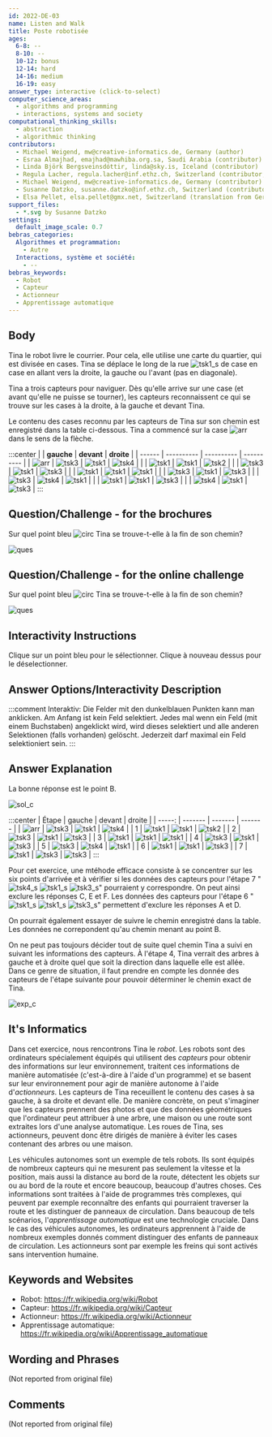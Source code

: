 ```yaml
---
id: 2022-DE-03
name: Listen and Walk
title: Poste robotisée
ages:
  6-8: --
  8-10: --
  10-12: bonus
  12-14: hard
  14-16: medium
  16-19: easy
answer_type: interactive (click-to-select)
computer_science_areas:
  - algorithms and programming
  - interactions, systems and society
computational_thinking_skills:
  - abstraction
  - algorithmic thinking
contributors:
  - Michael Weigend, mw@creative-informatics.de, Germany (author)
  - Esraa Almajhad, emajhad@mawhiba.org.sa, Saudi Arabia (contributor)
  - Linda Björk Bergsveinsdóttir, linda@sky.is, Iceland (contributor)
  - Regula Lacher, regula.lacher@inf.ethz.ch, Switzerland (contributor, translation from English into German)
  - Michael Weigend, mw@creative-informatics.de, Germany (contributor)
  - Susanne Datzko, susanne.datzko@inf.ethz.ch, Switzerland (contributor, graphics)
  - Elsa Pellet, elsa.pellet@gmx.net, Switzerland (translation from German into French)
support_files:
  - *.svg by Susanne Datzko
settings:
  default_image_scale: 0.7
bebras_categories:
  Algorithmes et programmation:
    - Autre
  Interactions, système et société:
    - --
bebras_keywords:
  - Robot
  - Capteur
  - Actionneur
  - Apprentissage automatique
---
```


[exp_c]: graphics/2022-DE-03-explanation_compatible.svg
[exp]: graphics/2022-DE-03-explanation.svg
[arr]: graphics/2022-DE-03-inline_arrow.svg
[circ]: graphics/2022-DE-03-inline_circle.svg
[ques]: graphics/2022-DE-03-question.svg
[sol_c]: graphics/2022-DE-03-solution_compatible.svg
[sol]: graphics/2022-DE-03-solution.svg
[tsk1]: graphics/2022-DE-03-taskbody01.svg "Rue"
[tsk2]: graphics/2022-DE-03-taskbody02.svg "Pré"
[tsk3]: graphics/2022-DE-03-taskbody03.svg "Arbre"
[tsk4]: graphics/2022-DE-03-taskbody04.svg "Maison"
[tsk1_s]: graphics/2022-DE-03-taskbody01.svg "Rue (19px)"
[tsk3_s]: graphics/2022-DE-03-taskbody03.svg "Arbre (15px)"
[tsk4_s]: graphics/2022-DE-03-taskbody04.svg "Maison (15px)"


## Body

Tina le robot livre le courrier. Pour cela, elle utilise une carte du quartier, qui est divisée en cases. Tina se déplace le long de la rue ![tsk1_s] de case en case en allant vers la droite, la gauche ou l'avant (pas en diagonale).

Tina a trois capteurs pour naviguer. Dès qu'elle arrive sur une case (et avant qu'elle ne puisse se tourner), les capteurs reconnaissent ce qui se trouve sur les cases à la droite, à la gauche et devant Tina.

Le contenu des cases reconnu par les capteurs de Tina sur son chemin est enregistré dans la table ci-dessous. Tina a commencé sur la case ![arr] dans le sens de la flèche.

:::center
|        | **gauche** | **devant** | **droite** |
| ------ | ---------- | ---------- | ---------- |
| ![arr] | ![tsk3]    | ![tsk1]    | ![tsk4]    |
|        | ![tsk1]    | ![tsk1]    | ![tsk2]    |
|        | ![tsk3]    | ![tsk1]    | ![tsk3]    |
|        | ![tsk1]    | ![tsk1]    | ![tsk1]    |
|        | ![tsk3]    | ![tsk1]    | ![tsk3]    |
|        | ![tsk3]    | ![tsk4]    | ![tsk1]    |
|        | ![tsk1]    | ![tsk1]    | ![tsk3]    |
|        | ![tsk4]    | ![tsk1]    | ![tsk3]    |
:::


## Question/Challenge - for the brochures

Sur quel point bleu ![circ] Tina se trouve-t-elle à la fin de son chemin?

![ques]


## Question/Challenge - for the online challenge

Sur quel point bleu ![circ] Tina se trouve-t-elle à la fin de son chemin?

![ques]


## Interactivity Instructions

Clique sur un point bleu pour le sélectionner. Clique à nouveau dessus pour le déselectionner.

## Answer Options/Interactivity Description

<!-- empty -->

:::comment
Interaktiv: Die Felder mit den dunkelblauen Punkten kann man anklicken. Am Anfang ist kein Feld selektiert. Jedes mal wenn ein Feld (mit einem Buchstaben) angeklickt wird, wird dieses selektiert und alle anderen Selektionen (falls vorhanden) gelöscht. Jederzeit darf maximal ein Feld selektioniert sein.
:::


## Answer Explanation

La bonne réponse est le point B.

![sol_c]

:::center
|  Étape | gauche  | devant  | droite  |
| -----: | ------- | ------- | ------- |
| ![arr] | ![tsk3] | ![tsk1] | ![tsk4] |
|      1 | ![tsk1] | ![tsk1] | ![tsk2] |
|      2 | ![tsk3] | ![tsk1] | ![tsk3] |
|      3 | ![tsk1] | ![tsk1] | ![tsk1] |
|      4 | ![tsk3] | ![tsk1] | ![tsk3] |
|      5 | ![tsk3] | ![tsk4] | ![tsk1] |
|      6 | ![tsk1] | ![tsk1] | ![tsk3] |
|      7 | ![tsk1] | ![tsk3] | ![tsk3] |
:::

Pour cet exercice, une mtéhode efficace consiste à se concentrer sur les six points d'arrivée et à vérifier si les données des capteurs pour l'étape 7 "![tsk4_s] ![tsk1_s] ![tsk3_s]" pourraient y correspondre. On peut ainsi exclure les réponses C, E et F. Les données des capteurs pour l'étape 6 "![tsk1_s] ![tsk1_s] ![tsk3_s]" permettent d'exclure les réponses A et D.

On pourrait également essayer de suivre le chemin enregistré dans la table. Les données ne correpondent qu'au chemin menant au point B.

On ne peut pas toujours décider tout de suite quel chemin Tina a suivi en suivant les informations des capteurs. À l'étape 4, Tina verrait des arbres à gauche et à droite quel que soit la direction dans laquelle elle est allée. Dans ce genre de situation, il faut prendre en compte les donnée des capteurs de l'étape suivante pour pouvoir déterminer le chemin exact de Tina.

![exp_c]


## It's Informatics

Dans cet exercice, nous rencontrons Tina le _robot_. Les robots sont des ordinateurs spécialement équipés qui utilisent des _capteurs_ pour obtenir des informations sur leur environnement, traitent ces informations de manière automatisée (c'est-à-dire à l'aide d'un programme) et se basent sur leur environnement pour agir de manière autonome à l'aide d'_actionneurs_.
Les capteurs de Tina receuillent le contenu des cases à sa gauche, à sa droite et devant elle. De manière concrète, on peut s'imaginer que les capteurs prennent des photos et que des données géométriques que l'ordinateur peut attribuer à une arbre, une maison ou une route sont extraites lors d'une analyse automatique.  Les roues de Tina, ses actionneurs, peuvent donc être dirigés de manière à éviter les cases contenant des arbres ou une maison. 

Les véhicules autonomes sont un exemple de tels robots. Ils sont équipés de nombreux capteurs qui ne mesurent pas seulement la vitesse et la position, mais aussi la distance au bord de la route, détectent les objets sur ou au bord de la route et encore beaucoup, beaucoup d'autres choses. Ces informations sont traitées à l'aide de programmes très complexes, qui peuvent par exemple reconnaître des enfants qui pourraient traverser la route et les distinguer de panneaux de circulation. Dans beaucoup de tels scénarios, l'_apprentissage automatique_ est une technologie cruciale. Dans le cas des véhicules autonomes, les ordinateurs apprennent à l'aide de nombreux exemples donnés comment distinguer des enfants de panneaux de circulation. Les actionneurs sont par exemple les freins qui sont activés sans intervention humaine.


## Keywords and Websites

 - Robot: https://fr.wikipedia.org/wiki/Robot
 - Capteur: https://fr.wikipedia.org/wiki/Capteur
 - Actionneur: https://fr.wikipedia.org/wiki/Actionneur
 - Apprentissage automatique: https://fr.wikipedia.org/wiki/Apprentissage_automatique


## Wording and Phrases

(Not reported from original file)


## Comments

(Not reported from original file)

